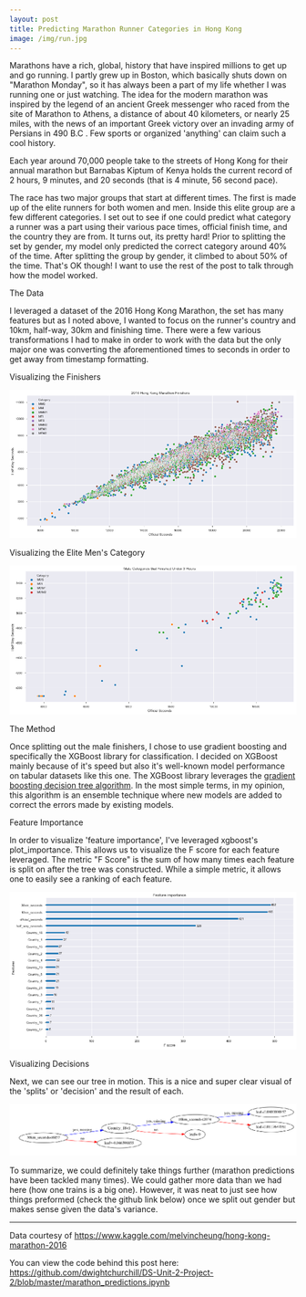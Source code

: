 ```yaml
---
layout: post
title: Predicting Marathon Runner Categories in Hong Kong
image: /img/run.jpg
---
```


Marathons have a rich, global, history that have inspired millions to get up and go running. I partly grew up in Boston, which basically shuts down on "Marathon Monday", so it has always been a part of my life whether I was running one or just watching. The idea for the modern marathon was inspired by the legend of an ancient Greek messenger who raced from the site of Marathon to Athens, a distance of about 40 kilometers, or nearly 25 miles, with the news of an important Greek victory over an invading army of Persians in 490 B.C . Few sports or organized 'anything' can claim such a cool history.

Each year around 70,000 people take to the streets of Hong Kong for their annual marathon but Barnabas Kiptum of Kenya holds the current record of 2 hours, 9 minutes, and 20 seconds (that is 4 minute, 56 second pace).

The race has two major groups that start at different times. The first is made up of the elite runners for both women and men. Inside this elite group are a few different categories. I set out to see if one could predict what category a runner was a part using their various pace times, official finish time, and the country they are from. It turns out, its pretty hard! Prior to splitting the set by gender, my model only predicted the correct category around 40% of the time. After splitting the group by gender, it climbed to about 50% of the time. That's OK though! I want to use the rest of the post to talk through how the model worked.

The Data

I leveraged a dataset of the 2016 Hong Kong Marathon, the set has many features but as I noted above, I wanted to focus on the runner's country and 10km, half-way, 30km and finishing time. There were a few various transformations I had to make in order to work with the data but the only major one was converting the aforementioned times to seconds in order to get away from timestamp formatting.

Visualizing the Finishers

<p align="center">
  <img src="/img/finishers.png"/>
</p>

Visualizing the Elite Men's Category

<p align="center">
  <img src="/img/male_elite.png"/>
</p>

The Method

Once splitting out the male finishers, I chose to use gradient boosting and specifically the XGBoost library for classification. I decided on XGBoost mainly because of it's speed but also it's well-known model performance on tabular datasets like this one. The XGBoost library leverages the [gradient boosting decision tree algorithm](https://en.wikipedia.org/wiki/Gradient_boosting). In the most simple terms, in my opinion, this algorithm is an ensemble technique where new models are added to correct the errors made by existing models.

Feature Importance

In order to visualize 'feature importance', I've leveraged xgboost's plot_importance. This allows us to visualize the F score for each feature leveraged. The metric "F Score" is the sum of how many times each feature is split on after the tree was constructed. While a simple metric, it allows one to easily see a ranking of each feature. 

<p align="center">
  <img src="/img/feat_import.png"/>
</p>

Visualizing Decisions

Next, we can see our tree in motion. This is a nice and super clear visual of the 'splits' or 'decision' and the result of each. 

<p align="center">
	<img src="/img/plot_tree.png"/>
</p>

To summarize, we could definitely take things further (marathon predictions have been tackled many times). We could gather more data than we had here (how one trains is a big one). However, it was neat to just see how things preformed (check the github link below) once we split out gender but makes sense given the data's variance.

---

Data courtesy of <https://www.kaggle.com/melvincheung/hong-kong-marathon-2016>

You can view the code behind this post here: <https://github.com/dwightchurchill/DS-Unit-2-Project-2/blob/master/marathon_predictions.ipynb>

